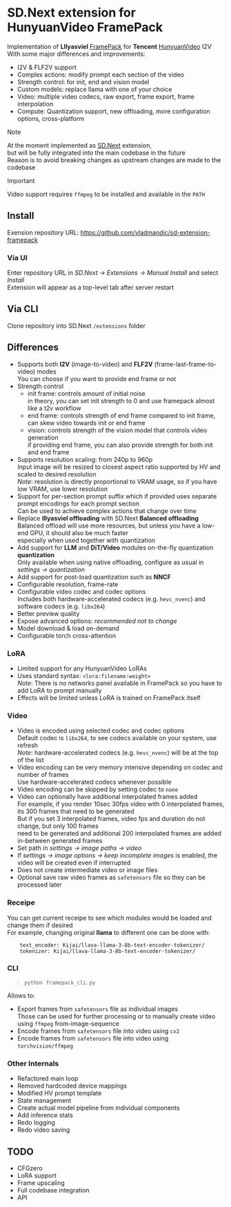 # SD.Next extension for HunyuanVideo FramePack

Implementation of **Lllyasviel** [FramePack](https://lllyasviel.github.io/frame_pack_gitpage/) for **Tencent** [HunyuanVideo](https://huggingface.co/tencent/HunyuanVideo) I2V  
With some major differences and improvements:
- I2V & FLF2V support  
- Complex actions: modify prompt each section of the video  
- Strength control: for init, end and vision model  
- Custom models: replace llama with one of your choice  
- Video: multiple video codecs, raw export, frame export, frame interpolation  
- Compute: Quantization support, new offloading, more configuration options, cross-platform  

> [!NOTE]
> At the moment implemented as [SD.Next](https://github.com/vladmandic/sdnext) extension,  
> but will be fully integrated into the main codebase in the future  
> Reason is to avoid breaking changes as upstream changes are made to the codebase  

> [!IMPORTANT]
> Video support requires `ffmpeg` to be installed and available in the `PATH`  

## Install

Exension repository URL: <https://github.com/vladmandic/sd-extension-framepack>

### Via UI  

Enter repository URL in *SD.Next -> Extensions -> Manual Install* and select *Install*  
Extension will appear as a top-level tab after server restart  

## Via CLI  

Clone repository into SD.Next `/extensions` folder

## Differences

- Supports both **I2V** (image-to-video) and **FLF2V** (frame-last-frame-to-video) modes  
  You can choose if you want to provide end frame or not  
- Strength control  
  - init frame: controls amount of initial noise  
    in theory, you can set init strength to 0 and use framepack almost like a t2v workflow  
  - end frame: controls strength of end frame compared to init frame, can skew video towards init or end frame  
  - vision: controls strength of the vision model that controls video generation  
  if providing end frame, you can also provide strength for both init and end frame  
- Supports resolution scaling: from 240p to 960p  
  Input image will be resized to closest aspect ratio supported by HV and scaled to desired resolution  
  *Note*: resolution is directly proportional to VRAM usage, so if you have low VRAM, use lower resolution  
- Support for per-section prompt suffix which if provided uses separate prompt encodings for each prompt section  
  Can be used to achieve complex actions that change over time  
- Replace **lllyasviel offloading** with SD.Next **Balanced offloading**  
  Balanced offload will use more resources, but unless you have a low-end GPU, it should also be much faster  
  especially when used together with quantization  
- Add support for **LLM** and **DiT/Video** modules on-the-fly quantization **quantization**  
  Only available when using native offloading, configure as usual in *settings -> quantization*  
- Add support for post-load quantization such as **NNCF**  
- Configurable resolution, frame-rate  
- Configurable video codec and codec options  
  Includes both hardware-accelerated codecs (e.g. `hevc_nvenc`) and software codecs (e.g. `libx264`)  
- Better preview quality  
- Expose advanced options: *recommended not to change*  
- Model download & load on-demand  
- Configurable torch cross-attention  

### LoRA

- Limited support for any HunyuanVideo LoRAs
- Uses standard syntax: `<lora:filename:weight>`  
  *Note*: There is no networks panel available in FramePack so you have to add LoRA to prompt manually  
- Effects will be limited unless LoRA is trained on FramePack itself 

### Video

- Video is encoded using selected codec and codec options  
  Default codec is `libx264`, to see codecs available on your system, use refresh  
  *Note*: hardware-accelerated codecs (e.g. `hevc_nvenc`) will be at the top of the list  
- Video encoding can be very memory intensive depending on codec and number of frames  
  Use hardware-accelerated codecs whenever possible  
- Video encoding can be skipped by setting codec to `none`
- Video can optionally have additional interpolated frames added  
  For example, if you render 10sec 30fps video with 0 interpolated frames,  
  its 300 frames that need to be generated  
  But if you set 3 interpolated frames, video fps and duration do not change, but only 100 frames  
  need to be generated and additional 200 interpolated frames are added in-between generated frames  
- Set path in *settings -> image paths -> video*  
- If *settings -> image options -> keep incomplete images* is enabled, the video will be created even if interrupted  
- Does not create intermediate video or image files  
- Optional save raw video frames as `safetensors` file so they can be processed later  

### Receipe

You can get current receipe to see which modules would be loaded and change them if desired  
For example, changing original **llama** to different one can be done with:  

```log
    text_encoder: Kijai/llava-llama-3-8b-text-encoder-tokenizer/
    tokenizer: Kijai/llava-llama-3-8b-text-encoder-tokenizer/
```

### CLI

> `python framepack_cli.py`

Allows to:  
- Export frames from `safetensors` file as individual images  
  Those can be used for further processing or to manually create video using `ffmpeg` from-image-sequence  
- Encode frames from `safetensors` file into video using `cv2`  
- Encode frames from `safetensors` file into video using `torchvision/ffmpeg`  

### Other Internals

- Refactored main loop  
- Removed hardcoded device mappings  
- Modified HV prompt template  
- State management  
- Create actual model pipeline from individual components  
- Add inference stats  
- Redo logging  
- Redo video saving  

## TODO

- CFGzero
- LoRA support
- Frame upscaling
- Full codebase integration
- API
